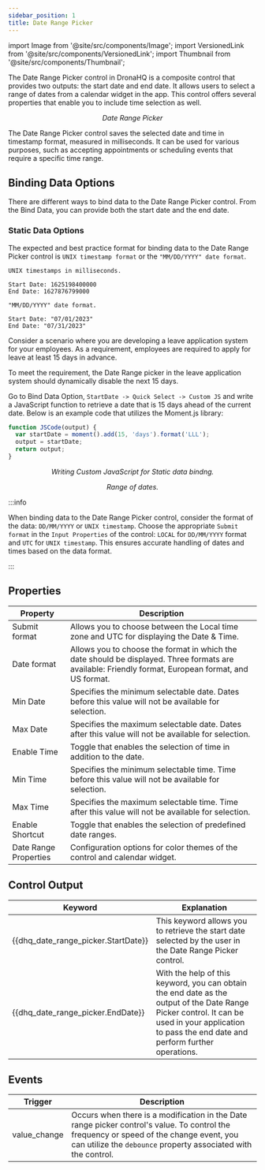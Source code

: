 ```yaml
---
sidebar_position: 1
title: Date Range Picker
---
```


import Image from '@site/src/components/Image'; import VersionedLink from '@site/src/components/VersionedLink'; import
Thumbnail from '@site/src/components/Thumbnail';

The Date Range Picker control in DronaHQ is a composite control that provides two outputs: the start date and end date.
It allows users to select a range of dates from a calendar widget in the app. This control offers several properties
that enable you to include time selection as well.

<figure>
  <Thumbnail src="/img/reference/controls/date-range-picker/preview.jpeg" alt="Date Range Picker" />
  <figcaption align = "center"><i>Date Range Picker</i></figcaption>
</figure>

The Date Range Picker control saves the selected date and time in timestamp format, measured in milliseconds. It can be
used for various purposes, such as accepting appointments or scheduling events that require a specific time range.

## Binding Data Options

There are different ways to bind data to the Date Range Picker control. From the Bind Data, you can provide both the
start date and the end date.

### Static Data Options

The expected and best practice format for binding data to the Date Range Picker control is `UNIX timestamp format` or
the `"MM/DD/YYYY" date format`.

```
UNIX timestamps in milliseconds.

Start Date: 1625198400000
End Date: 1627876799000

```

```
"MM/DD/YYYY" date format.

Start Date: "07/01/2023"
End Date: "07/31/2023"

```

Consider a scenario where you are developing a leave application system for your employees. As a requirement, employees
are required to apply for leave at least 15 days in advance.

To meet the requirement, the Date Range picker in the leave application system should dynamically disable the next 15
days.

Go to Bind Data Option, `StartDate -> Quick Select -> Custom JS` and write a JavaScript function to retrieve a date that
is 15 days ahead of the current date. Below is an example code that utilizes the Moment.js library:

```js
function JSCode(output) {
  var startDate = moment().add(15, 'days').format('LLL');
  output = startDate;
  return output;
}
```

<figure>
  <Thumbnail src="/img/reference/controls/date-range-picker/customjs.jpg" alt="Date Range Picker" />
  <figcaption align = "center"><i>Writing Custom JavaScript for Static data bindng.</i></figcaption>
</figure>

<figure>
  <Thumbnail src="/img/reference/controls/date-range-picker/example.jpeg" alt="Date Range Picker" />
  <figcaption align = "center"><i>Range of dates.</i></figcaption>
</figure>

:::info

When binding data to the Date Range Picker control, consider the format of the data: `DD/MM/YYYY` or `UNIX timestamp`.
Choose the appropriate `Submit format` in the `Input Properties` of the control: `LOCAL` for `DD/MM/YYYY` format and
`UTC` for `UNIX timestamp`. This ensures accurate handling of dates and times based on the data format.

:::

## Properties

| Property              | Description                                                                                                                                          |
| --------------------- | ---------------------------------------------------------------------------------------------------------------------------------------------------- |
| Submit format         | Allows you to choose between the Local time zone and UTC for displaying the Date & Time.                                                             |
| Date format           | Allows you to choose the format in which the date should be displayed. Three formats are available: Friendly format, European format, and US format. |
| Min Date              | Specifies the minimum selectable date. Dates before this value will not be available for selection.                                                  |
| Max Date              | Specifies the maximum selectable date. Dates after this value will not be available for selection.                                                   |
| Enable Time           | Toggle that enables the selection of time in addition to the date.                                                                                   |
| Min Time              | Specifies the minimum selectable time. Time before this value will not be available for selection.                                                   |
| Max Time              | Specifies the maximum selectable time. Time after this value will not be available for selection.                                                    |
| Enable Shortcut       | Toggle that enables the selection of predefined date ranges.                                                                                         |
| Date Range Properties | Configuration options for color themes of the control and calendar widget.                                                                           |

## Control Output

| Keyword                             | Explanation                                                                                                                                                                                        |
| ----------------------------------- | -------------------------------------------------------------------------------------------------------------------------------------------------------------------------------------------------- |
| {{dhq_date_range_picker.StartDate}} | This keyword allows you to retrieve the start date selected by the user in the Date Range Picker control.                                                                                          |
| {{dhq_date_range_picker.EndDate}}   | With the help of this keyword, you can obtain the end date as the output of the Date Range Picker control. It can be used in your application to pass the end date and perform further operations. |

## Events

| Trigger      | Description                                                                                                                                                                                       |
| ------------ | ------------------------------------------------------------------------------------------------------------------------------------------------------------------------------------------------- |
| value_change | Occurs when there is a modification in the Date range picker control's value. To control the frequency or speed of the change event, you can utilize the `debounce` property associated with the control. |
